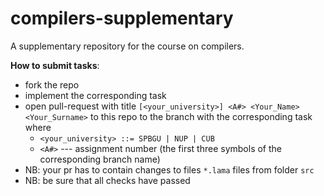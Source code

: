 # compilers-supplementary
A supplementary repository for the course on compilers.

**How to submit tasks**:
* fork the repo
* implement the corresponding task
* open pull-request with title `[<your_university>] <A#> <Your_Name> <Your_Surname>` to this repo to the branch with the corresponding task where
  + `<your_university> ::= SPBGU | NUP | CUB`
  + `<A#>` --- assignment number (the first three symbols of the corresponding branch name)
* NB: your pr has to contain changes to files `*.lama` files from folder `src`
* NB: be sure that all checks have passed
